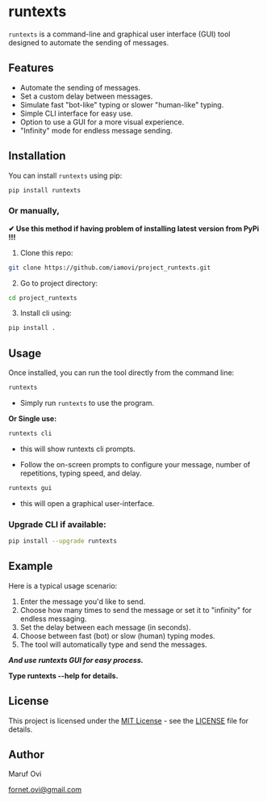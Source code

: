 # runtexts

`runtexts` is a command-line and graphical user interface (GUI) tool designed to automate the sending of messages.

## Features

- Automate the sending of messages.
- Set a custom delay between messages.
- Simulate fast "bot-like" typing or slower "human-like" typing.
- Simple CLI interface for easy use.
- Option to use a GUI for a more visual experience.
- "Infinity" mode for endless message sending.

## Installation

You can install `runtexts` using pip:

```bash
pip install runtexts
```

### Or manually,

**✔ Use this method if having problem of installing latest version from PyPi !!!**

1. Clone this repo:

```bash
git clone https://github.com/iamovi/project_runtexts.git
```

2. Go to project directory:

```bash
cd project_runtexts
````

3. Install cli using:

```bash
pip install .
```

## Usage

Once installed, you can run the tool directly from the command line:

```bash
runtexts
```

- Simply run `runtexts` to use the program.

**Or Single use:**

```bash
runtexts cli
```

- this will show runtexts cli prompts.

- Follow the on-screen prompts to configure your message, number of repetitions, typing speed, and delay.

```bash
runtexts gui
```

- this will open a graphical user-interface.

### Upgrade CLI if available:

```bash
pip install --upgrade runtexts
```

## Example

Here is a typical usage scenario:

1. Enter the message you'd like to send.
2. Choose how many times to send the message or set it to "infinity" for endless messaging.
3. Set the delay between each message (in seconds).
4. Choose between fast (bot) or slow (human) typing modes.
5. The tool will automatically type and send the messages.

***And use runtexts GUI for easy process.***

**Type runtexts --help for details.**

## License

This project is licensed under the [MIT License](LICENSE) - see the [LICENSE](LICENSE) file for details.

## Author

Maruf Ovi

fornet.ovi@gmail.com
